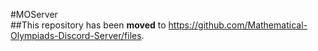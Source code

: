 #MOServer
<br>
##This repository has been **moved** to <https://github.com/Mathematical-Olympiads-Discord-Server/files>.
